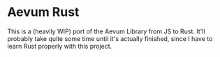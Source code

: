 # Aevum Rust

This is a (heavily WIP) port of the Aevum Library from JS to Rust.
It'll probably take quite some time until it's actually finished,
since I have to learn Rust properly with this project.